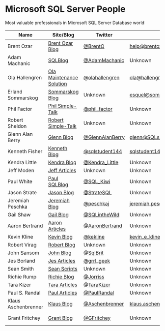 # Microsoft SQL Server People
Most valuable professionals in Microsoft SQL Server Database world

| Name                | Site/Blog                  | Twitter           | Email                             | MVP | MVP page         |
|---------------------|----------------------------|-------------------|-----------------------------------|----:|------------------|
| Brent Ozar          | [Brent Ozar Blog]          | [@BrentO]         | help@brentozar.com                | 7   | [Ozar MVP]       |
| Adam Machanic       | [SQLBlog]                  | [@AdamMachanic]   | Unknown                           | 12  | [Machanic MVP]   |
| Ola Hallengren      | [Ola Maintenance Solution] | [@olahallengren]  | ola@hallengren.com                | 3   | [Hallengren MVP] |
| Erland Sommarskog   | [Sommarskog Blog]          | Unknown           | esquel@sommarskog.se              | 13  | [Sommarskog MVP] |
| Phil Factor         | [Phil Simple-Talk]         | [@phil_factor]    | Unknown                           | -   | -                |
| Robert Sheldon      | [Robert Simple-Talk]       | Unknown           | Unknown                           | -   | -                |
| Glenn Alan Berry    | [Glenn Blog]               | [@GlennAlanBerry] | glenn@SQLskills.com               | 9   | [Berry MVP]      |
| Kenneth Fisher      | [Kenneth Blog]             | [@sqlstudent144]  | sqlstudent144@gmail.com           | -   | -                |
| Kendra Little       | [Kendra Blog]              | [@Kendra_Little]  | Unknown                           | 4   | [Little MVP]     |
| Jeff Moden          | [Jeff Articles]            | Unknown           | Unknown                           | 8   | [Moden MVP]      |
| Paul White          | [Paul SQLBlog]             | [@SQL_Kiwi]       | Unknown                           | 5   | [White MVP]      |
| Jason Strate        | [Jason Blog]               | [@StrateSQL]      | Unknown                           | 7   | [Strate MVP]     |
| Jeremiah Peschka    | [Jeremiah Blog]            | [@peschkaj]       | jeremiah.peschka@gmail.com        | 5   | [Peschka MVP]    |
| Gail Shaw           | [Gail Blog]                | [@SQLintheWild]   | Unknown                           | 8   | [Shaw MVP]       |
| Aaron Bertrand      | [Aaron Articles]           | [@AaronBertrand]  | Unknown                           | 19  | [Bertrand MVP]   |
| Kevin Kline         | [Kevin Blog]               | [@kekline]        | kevin_e_kline@yahoo.com           | 13  | [Kline MVP]      |
| Robert Virag        | [Robert Blog]              | Unknown           | Unknown                           | -   | -                |
| John Sansom         | [John Blog]                | [@SqlBrit]        | Unknown                           | -   | -                |
| Jes Borland         | [Jes Articles]             | [@grrl_geek]      | Unknown                           | 4   | [Borland MVP]    |
| Sean Smith          | [Sean Scripts]             | Unknown           | Unknown                           | -   | -                |
| Richie Rump         | [Richie Blog]              | [@Jorriss]        | Unknown                           | -   | -                |
| Tara Kizer          | [Tara Articles]            | [@TaraKizer]      | Unknown                           | 9   | [Kizer MVP]      |
| Paul S. Randal      | [Paul Articles]            | [@PaulRandal]     | Unknown                           | 8   | [Randal MVP]     |
| Klaus Aschenbrenner | [Klaus Blog]               | [@Aschenbrenner]  | klaus.aschenbrenner@sqlpassion.at | -   | -                |
| Grant Fritchey      | [Grant Blog]               | [@GFritchey]      | Unknown                           | 7   | [Fritchey MVP]   |


[Brent Ozar Blog]:http://www.brentozar.com/
[SQLBlog]:http://sqlblog.com
[Ola Maintenance Solution]:https://ola.hallengren.com/
[Sommarskog Blog]:http://www.sommarskog.se/
[Phil Simple-Talk]:https://www.simple-talk.com/author/phil-factor/
[Robert Simple-Talk]:https://www.simple-talk.com/author/robert-sheldon/
[Glenn Blog]:https://sqlserverperformance.wordpress.com/
[Kenneth Blog]:http://sqlstudies.com/
[Kendra Blog]:http://www.littlekendra.com/
[Jeff Articles]:http://www.sqlservercentral.com/Authors/Articles/Jeff_Moden/80567/
[Paul SQLBlog]:http://sqlblog.com/blogs/paul_white/
[Jason Blog]:http://www.jasonstrate.com/
[Jeremiah Blog]:http://facility9.com/
[Gail Blog]:http://sqlinthewild.co.za
[Aaron Articles]:http://sqlperformance.com/author/abertrand
[Kevin Blog]:http://kevinekline.com/
[Robert Blog]:http://www.sqlapprentice.net/
[John Blog]:http://www.johnsansom.com/
[Jes Articles]:http://blogs.lessthandot.com/index.php/author/grrlgeek/
[Sean Scripts]:http://www.sqlservercentral.com/Authors/Scripts/Sean_Smith/776614/
[Richie Blog]:http://www.jorriss.net/
[Tara Articles]:https://www.brentozar.com/archive/author/tara/
[Paul Articles]:http://www.sqlskills.com/blogs/paul/
[Klaus Blog]:https://www.sqlpassion.at
[Grant Blog]:http://www.scarydba.com/

[@BrentO]:https://twitter.com/BrentO
[@AdamMachanic]:https://twitter.com/AdamMachanic
[@olahallengren]:https://twitter.com/olahallengren
[@phil_factor]:https://twitter.com/phil_factor
[@GlennAlanBerry]:https://twitter.com/GlennAlanBerry
[@sqlstudent144]:https://twitter.com/sqlstudent144
[@Kendra_Little]:https://twitter.com/Kendra_Little
[@SQL_Kiwi]:https://twitter.com/SQL_Kiwi
[@StrateSQL]:https://twitter.com/StrateSQL
[@peschkaj]:https://twitter.com/peschkaj
[@SQLintheWild]:https://twitter.com/SQLintheWild
[@AaronBertrand]:https://twitter.com/AaronBertrand
[@kekline]:https://twitter.com/kekline
[@SqlBrit]:https://twitter.com/SqlBrit
[@grrl_geek]:https://twitter.com/grrl_geek
[@Jorriss]:https://twitter.com/Jorriss
[@TaraKizer]:https://twitter.com/TaraKizer
[@PaulRandal]:https://twitter.com/PaulRandal
[@Aschenbrenner]:https://twitter.com/Aschenbrenner
[@GFritchey]:https://twitter.com/GFritchey

[Ozar MVP]:https://mvp.microsoft.com/en-us/PublicProfile/4025575?fullName=Brent%20%20Ozar
[Machanic MVP]:https://mvp.microsoft.com/en-us/PublicProfile/10761?fullName=Adam%20%20Machanic
[Hallengren MVP]:https://mvp.microsoft.com/en-us/PublicProfile/5000459?fullName=Ola%20%20Hallengren
[Sommarskog MVP]:https://mvp.microsoft.com/en-us/PublicProfile/5440?fullName=erland%20sommarskog
[Berry MVP]:https://mvp.microsoft.com/en-us/PublicProfile/4000600?fullName=Glenn%20Alan%20Berry
[Little MVP]:https://mvp.microsoft.com/en-us/PublicProfile/4039606?fullName=Kendra%20%20Little
[Moden MVP]:https://mvp.microsoft.com/en-us/PublicProfile/4020758?fullName=jeff%20moden
[White MVP]:https://mvp.microsoft.com/en-us/PublicProfile/4032572?fullName=Paul%20%20White
[Strate MVP]:https://mvp.microsoft.com/en-us/PublicProfile/4025370?fullName=Jason%20%20Strate
[Peschka MVP]:https://mvp.microsoft.com/en-us/PublicProfile/4025617?fullName=Jeremiah%20%20Peschka
[Shaw MVP]:https://mvp.microsoft.com/en-us/PublicProfile/4020752?fullName=gail%20shaw
[Bertrand MVP]:https://mvp.microsoft.com/en-us/PublicProfile/8140?fullName=Aaron%20%20Bertrand
[Kline MVP]:https://mvp.microsoft.com/en-us/PublicProfile/9508?fullName=Kevin%20E%20Kline
[Borland MVP]:https://mvp.microsoft.com/en-us/PublicProfile/4039609?fullName=Jes%20%20Borland
[Kizer MVP]:https://mvp.microsoft.com/en-us/PublicProfile/4000602?fullName=Tara%20Lyn%20Kizer
[Randal MVP]:https://mvp.microsoft.com/en-us/PublicProfile/4015673?fullName=Paul%20S.%20Randal
[Fritchey MVP]:https://mvp.microsoft.com/en-us/PublicProfile/4025126?fullName=Grant%20%20Fritchey
